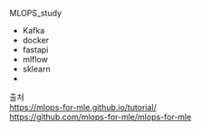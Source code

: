 MLOPS_study 


- Kafka 
- docker
- fastapi
- mlflow
- sklearn
-



출처  
https://mlops-for-mle.github.io/tutorial/  
https://github.com/mlops-for-mle/mlops-for-mle
